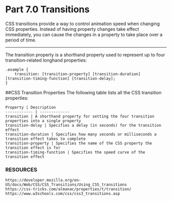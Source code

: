 # Part 7.0 Transitions

CSS transitions provide a way to control animation speed when changing CSS properties. Instead of having property changes take effect immediately, you can cause the changes in a property to take place over a period of time.

---

The transition property is a shorthand property used to represent up to four transition-related longhand properties:
```
.example {
    transition: [transition-property] [transition-duration] [transition-timing-function] [transition-delay];
}
```

##CSS Transition Properties
The following table lists all the CSS transition properties:

    Property | Description
    ------------ | -------------
    transition | A shorthand property for setting the four transition properties into a single property
    transition-delay | Specifies a delay (in seconds) for the transition effect
    transition-duration | Specifies how many seconds or milliseconds a transition effect takes to complete
    transition-property | Specifies the name of the CSS property the transition effect is for
    transition-timing-function | Specifies the speed curve of the transition effect






### RESOURCES
    https://developer.mozilla.org/en-US/docs/Web/CSS/CSS_Transitions/Using_CSS_transitions
    https://css-tricks.com/almanac/properties/t/transition/
    https://www.w3schools.com/css/css3_transitions.asp
